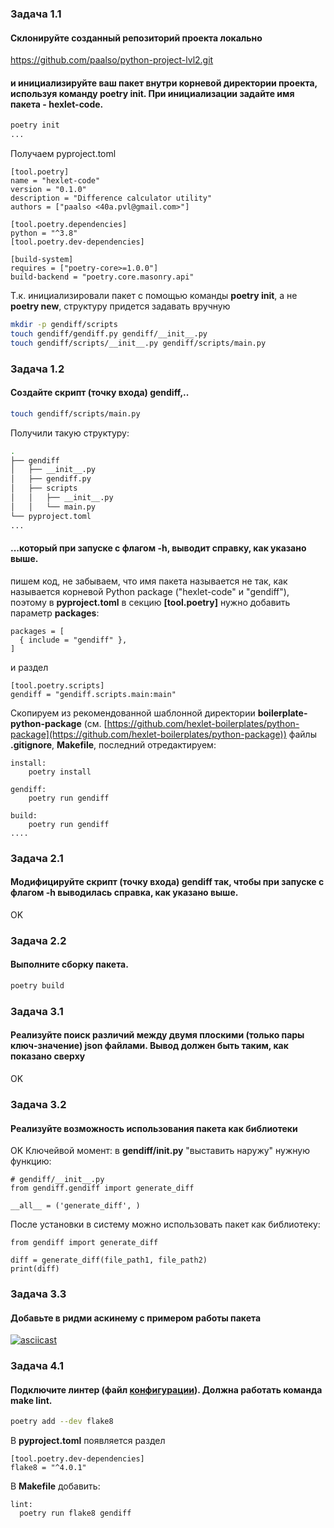 ### Задача 1.1
#### Склонируйте созданный репозиторий проекта локально

https://github.com/paalso/python-project-lvl2.git

#### и инициализируйте ваш пакет внутри корневой директории проекта, используя команду poetry init. При инициализации задайте имя пакета - hexlet-code.

```bash
poetry init
...
```

Получаем pyproject.toml
```
[tool.poetry]
name = "hexlet-code"
version = "0.1.0"
description = "Difference calculator utility"
authors = ["paalso <40a.pvl@gmail.com>"]

[tool.poetry.dependencies]
python = "^3.8"
[tool.poetry.dev-dependencies]

[build-system]
requires = ["poetry-core>=1.0.0"]
build-backend = "poetry.core.masonry.api"
```
  
Т.к. инициализировали пакет с помощью команды **poetry init**, а не **poetry new**,  структуру придется задавать вручную
```bash
mkdir -p gendiff/scripts
touch gendiff/gendiff.py gendiff/__init__.py
touch gendiff/scripts/__init__.py gendiff/scripts/main.py
```
### Задача 1.2

#### Создайте скрипт (точку входа) gendiff,..

```bash
touch gendiff/scripts/main.py
```
  
Получили такую структуру:

```bash
.
├── gendiff
│   ├── __init__.py
│   ├── gendiff.py
│   ├── scripts
│   │   ├── __init__.py
│   │   └── main.py
└── pyproject.toml
...
```  

#### ...который при запуске с флагом -h, выводит справку, как указано выше.

пишем код, не забываем, что имя пакета называется не так, как называется корневой Python package ("hexlet-code" и "gendiff"),
поэтому в **pyproject.toml** в секцию **[tool.poetry]** нужно добавить параметр **packages**:

```
packages = [
  { include = "gendiff" },
]
```
и раздел

```
[tool.poetry.scripts]
gendiff = "gendiff.scripts.main:main"
```
Скопируем из рекомендованной шаблонной директории **boilerplate-python-package** (см. [https://github.com/hexlet-boilerplates/python-package](https://github.com/hexlet-boilerplates/python-package)) файлы **.gitignore**, **Makefile**, последний отредактируем:

```
install:
	poetry install

gendiff:
	poetry run gendiff

build:
	poetry run gendiff  
....
```

### Задача 2.1
#### Модифицируйте скрипт (точку входа) gendiff так, чтобы при запуске с флагом -h выводилась справка, как указано выше.
OK

### Задача 2.2
#### Выполните сборку пакета.

```bash
poetry build
```

### Задача 3.1
#### Реализуйте поиск различий между двумя плоскими (только пары ключ-значение) json файлами. Вывод должен быть таким, как показано сверху
OK

### Задача 3.2
#### Реализуйте возможность использования пакета как библиотеки
OK
Ключейвой момент: в **gendiff/__init__.py** "выставить наружу" нужную функцию:
```
# gendiff/__init__.py
from gendiff.gendiff import generate_diff

__all__ = ('generate_diff', )

```

После установки в систему можно использовать пакет как библиотеку:
```
from gendiff import generate_diff

diff = generate_diff(file_path1, file_path2)
print(diff)
```


### Задача 3.3
#### Добавьте в ридми аскинему с примером работы пакета

[![asciicast](https://asciinema.org/a/x0yPcUl4fCLdGT3tc3h5IfUbs.svg)](https://asciinema.org/a/x0yPcUl4fCLdGT3tc3h5IfUbs)

### Задача 4.1
#### Подключите линтер (файл [конфигурации](https://github.com/hexlet-boilerplates/python-package/blob/master/setup.cfg)). Должна работать команда make lint.
```bash
poetry add --dev flake8
```
В **pyproject.toml** появляется раздел

```
[tool.poetry.dev-dependencies]
flake8 = "^4.0.1"
```
В **Makefile** добавить:
```
lint:
  poetry run flake8 gendiff
```
